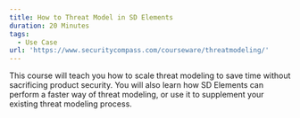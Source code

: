 ```yaml
---
title: How to Threat Model in SD Elements
duration: 20 Minutes
tags:
  - Use Case
url: 'https://www.securitycompass.com/courseware/threatmodeling/'
---
```

This course will teach you how to scale threat modeling to save time without sacrificing product security. You will also learn how SD Elements can perform a faster way of threat modeling, or use it to supplement your existing threat modeling process.

